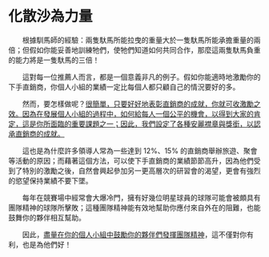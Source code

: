 # 化散沙為力量

&emsp;&emsp;根據馴馬師的經驗：兩隻馱馬所能拉曳的重量大於一隻馱馬所能承擔重量的兩倍；但假如你能妥善地訓練牠們，使牠們知道如何共同合作，那麼這兩隻馱馬負重的能力將是一隻馱馬的三倍！

&emsp;&emsp;這對每一位推薦人而言，都是一個意義非凡的例子。假如你能適時地激勵你的下手直銷商，你個人小組的業績一定比每個人都只顧自己的情況要好的多。

&emsp;&emsp;然而，要怎樣做呢？<u>很簡單，只要好好地表彰直銷商的成就，你就可收激勵之效。因為在發展個人小組的過程中，如何給每人一個公平的機會，以得到大家的肯定，這是你所面臨的重要課題之一；因此，我們設定了各種安麗襟章與獎銜，以認承直銷商的成就。</u>

&emsp;&emsp;這也是為什麼許多領導人常為一些達到 12%、15% 的直銷商舉辦旅遊、聚會等活動的原因；而藉著這個方法，可以使下手直銷商的業績節節高升，因為他們受到了特別的激勵之後，自然會興起參加另一更高層次的研習會的渴望，更會有強烈的慾望保持業績不要下墜。

&emsp;&emsp;每年在競賽場中經常會大爆冷門，擁有好幾位明星球員的球隊可能會被頗具有團隊精神的球隊所擊敗；這種團隊精神能有效地幫助你應付來自外在的阻難，也能鼓舞你的夥伴相互幫助。

&emsp;&emsp;因此，<u>盡量在你的個人小組中鼓勵你的夥伴們發揮團隊精神</u>，這不僅對你有利，也是為他們好！
